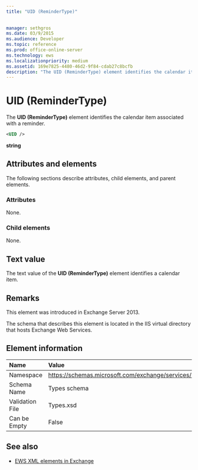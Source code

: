 ```yaml
---
title: "UID (ReminderType)"
 
 
manager: sethgros
ms.date: 03/9/2015
ms.audience: Developer
ms.topic: reference
ms.prod: office-online-server
ms.technology: ews
ms.localizationpriority: medium
ms.assetid: 169e7825-4480-46d2-9f84-cdab27c8bcfb
description: "The UID (ReminderType) element identifies the calendar item associated with a reminder."
---
```


# UID (ReminderType)

The **UID (ReminderType)** element identifies the calendar item associated with a reminder. 
  
```XML
<UID />
```

 **string**
## Attributes and elements

The following sections describe attributes, child elements, and parent elements.
  
### Attributes

None.
  
### Child elements

None.
  
## Text value

The text value of the **UID (ReminderType)** element identifies a calendar item. 
  
## Remarks

This element was introduced in Exchange Server 2013.
  
The schema that describes this element is located in the IIS virtual directory that hosts Exchange Web Services.
  
## Element information

|**Name**|**Value**|
|:-----|:-----|
|Namespace  <br/> |https://schemas.microsoft.com/exchange/services/2006/types  <br/> |
|Schema Name  <br/> |Types schema  <br/> |
|Validation File  <br/> |Types.xsd  <br/> |
|Can be Empty  <br/> |False  <br/> |
   
## See also



- [EWS XML elements in Exchange](ews-xml-elements-in-exchange.md)

